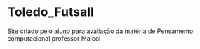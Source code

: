 # Toledo_Futsall
Site criado pelo aluno para avaliação da matéria de Pensamento computacional professor Maicol
